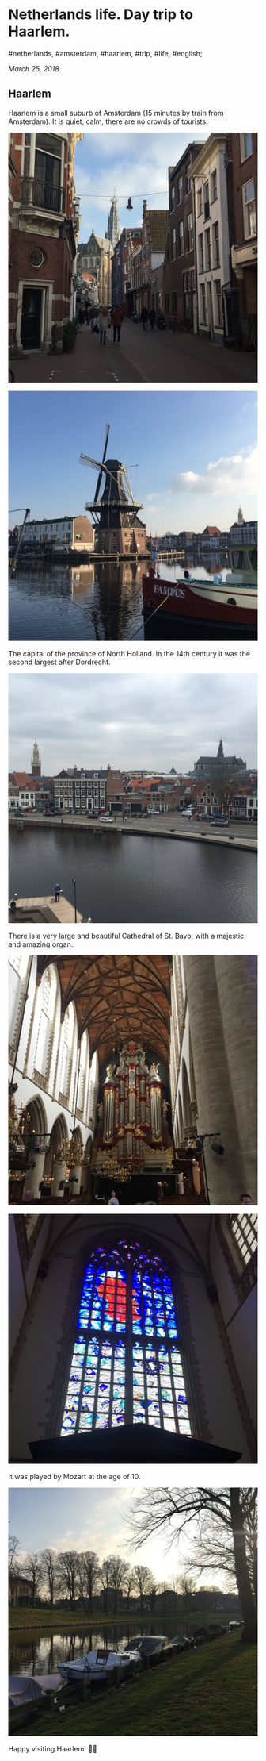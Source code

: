 # Netherlands life. Day trip to Haarlem.

#netherlands, #amsterdam, #haarlem, #trip, #life, #english;

_March 25, 2018_

## Haarlem

Haarlem is a small suburb of Amsterdam (15 minutes by train from Amsterdam). It is quiet, calm, there are no crowds of tourists. 

![Haarlem street](/images/netherlands-life-day-trip-to-haarlem/1.jpg "Haarlem street")

![Haarlem street 2](/images/netherlands-life-day-trip-to-haarlem/2.jpg "Haarlem street 2")

The capital of the province of North Holland. In the 14th century it was the second largest after Dordrecht.

![Haarlem river waterfront](/images/netherlands-life-day-trip-to-haarlem/3.jpg "Haarlem river waterfront")

There is a very large and beautiful Cathedral of St. Bavo, with a majestic and amazing organ.

![Organ of Cathedral of St. Bavo](/images/netherlands-life-day-trip-to-haarlem/4.jpg "Organ of Cathedral of St. Bavo")

![Frescoes](/images/netherlands-life-day-trip-to-haarlem/5.jpg "Frescoes")

It was played by Mozart at the age of 10.

![Haarlem street 3](/images/netherlands-life-day-trip-to-haarlem/6.jpg "Haarlem street 3")


Happy visiting Haarlem! ✌🏼

